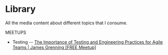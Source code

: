 # Library
All the media content about different topics that I consume.

MEETUPS
- Testing
-- [The Importance of Testing and Engineering Practices for Agile Teams | James Grenning [FREE Meetup]](https://www.youtube.com/watch?v=HvyON4SCgpU)
